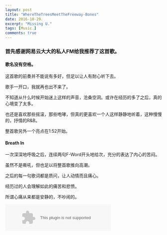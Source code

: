 ```yaml
---
layout: post
title: "WhereTheTreesMeetTheFreeway-Bones"
date: 2016-10-29.
excerpt: "Missing U."
tags: [Music.]
comments: true
---
```


### 首先感谢网易云大大的私人FM给我推荐了这首歌。

#### 歌名没有空格。

这首歌的前奏并不能说有多好，但足以让人有耐心听下去。

歌手一开口，我就再也出不来了。

不知道从什么时候开始迷上这样的声音，沧桑空洞。或许在经历的多了之后，真的心境变了太多。

也还是喜欢那些摇滚，那些咆哮，但真的更喜欢一个人这样静静地听着，这种慢慢的，抒情的R&B。

整首歌另外一个亮点在1:52开始。

#### Breath In

一次深深地呼吸之后，连续两句F-Word开头地给次，充分的表达了内心的苦闷。

虽然不是嘶吼，但也足以将整首歌推向高潮。

之后的每一句歌词都是质问，让人动情而且痛心。

经历过的人会理解如此的痛苦和悲愤。

所谓心痛从来都是安静的，不吵闹的。

<embed src="http://music.163.com/style/swf/widget.swf?sid=29113207&type=2&auto=1&width=320&height=66" width="340" height="86"  allowNetworking="all">